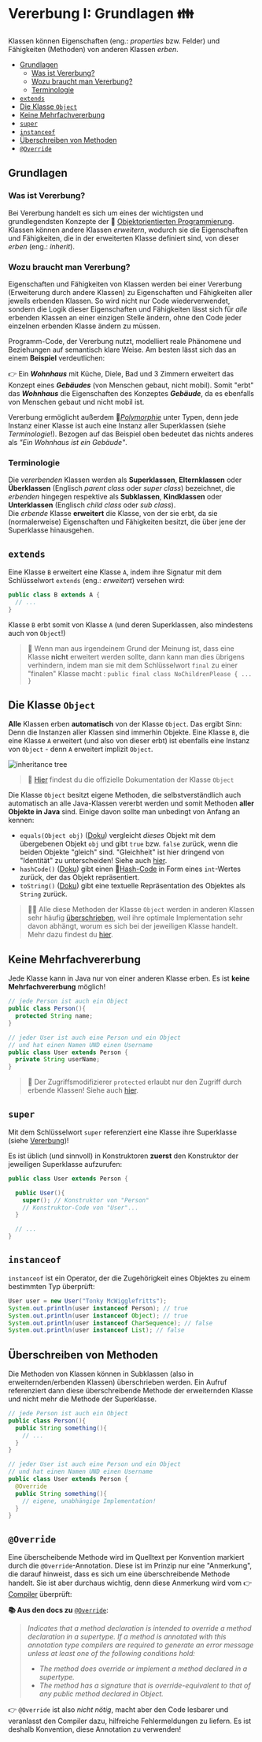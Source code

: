 # Vererbung I: Grundlagen 👪<!-- omit in toc -->

Klassen können Eigenschaften (eng.: _properties_ bzw. Felder) und Fähigkeiten (Methoden) von anderen Klassen _erben_.

- [Grundlagen](#grundlagen)
  - [Was ist Vererbung?](#was-ist-vererbung)
  - [Wozu braucht man Vererbung?](#wozu-braucht-man-vererbung)
  - [Terminologie](#terminologie)
- [`extends`](#extends)
- [Die Klasse `Object`](#die-klasse-object)
- [Keine Mehrfachvererbung](#keine-mehrfachvererbung)
- [`super`](#super)
- [`instanceof`](#instanceof)
- [Überschreiben von Methoden](#überschreiben-von-methoden)
- [`@Override`](#override)


## Grundlagen

### Was ist Vererbung?
Bei Vererbung handelt es sich um eines der wichtigsten und grundlegendsten Konzepte der 🔭 [Objektorientierten Programmierung](OOP-Klassen-und-Objekte.md). Klassen können andere Klassen _erweitern_, wodurch sie die Eigenschaften und Fähigkeiten, die in der erweiterten Klasse definiert sind, von dieser _erben_ (eng.: _inherit_).

### Wozu braucht man Vererbung?
Eigenschaften und Fähigkeiten von Klassen werden bei einer Vererbung (Erweiterung durch andere Klassen) zu Eigenschaften und Fähigkeiten aller jeweils erbenden Klassen. So wird nicht nur Code wiederverwendet, sondern die Logik dieser Eigenschaften und Fähigkeiten lässt sich für _alle_ erbenden Klassen an einer einzigen Stelle ändern, ohne den Code jeder einzelnen erbenden Klasse ändern zu müssen.

Programm-Code, der Vererbung nutzt, modelliert reale Phänomene und Beziehungen auf semantisch klare Weise. Am besten lässt sich das an einem **Beispiel** verdeutlichen:

👉 Ein **_Wohnhaus_** mit Küche, Diele, Bad und 3 Zimmern erweitert das Konzept eines **_Gebäudes_** (von Menschen gebaut, nicht mobil). Somit "erbt" das **_Wohnhaus_** die Eigenschaften des Konzeptes **_Gebäude_**, da es ebenfalls von Menschen gebaut und nicht mobil ist.

Vererbung ermöglicht außerdem 🔗[_Polymorphie_](https://de.wikipedia.org/wiki/Polymorphie_(Programmierung)) unter Typen, denn jede Instanz einer Klasse ist auch eine Instanz aller Superklassen (siehe _Terminologie_!). Bezogen auf das Beispiel oben bedeutet das nichts anderes als _"Ein Wohnhaus ist ein Gebäude"_.

### Terminologie
Die _vererbenden_ Klassen werden als **Superklassen**, **Elternklassen** oder **Überklassen** (Englisch _parent class_ oder _super class_) bezeichnet, die _erbenden_ hingegen respektive als **Subklassen**, **Kindklassen** oder **Unterklassen** (Englisch _child class_ oder _sub class_).  
Die _erbende_ Klasse **erweitert** die Klasse, von der sie erbt, da sie (normalerweise) Eigenschaften und Fähigkeiten besitzt, die über jene der Superklasse hinausgehen.


## `extends`

Eine Klasse `B` erweitert eine Klasse `A`, indem ihre Signatur mit dem Schlüsselwort `extends` (eng.: _erweitert_) versehen wird:

```java
public class B extends A {
  // ...
}
```

Klasse `B` erbt somit von Klasse `A` (und deren Superklassen, also mindestens auch von `Object`!)

> 💬 Wenn man aus irgendeinem Grund der Meinung ist, dass eine Klasse **nicht** erweitert werden sollte, dann kann man dies übrigens verhindern, indem man sie mit dem Schlüsselwort `final` zu einer "finalen" Klasse macht : `public final class NoChildrenPlease { ... }`


## Die Klasse `Object`

**Alle** Klassen erben **automatisch** von der Klasse `Object`. Das ergibt Sinn: Denn die Instanzen aller Klassen sind immerhin Objekte. Eine Klasse `B`, die eine Klasse `A` erweitert (und also von dieser erbt) ist ebenfalls eine Instanz von `Object` - denn `A` erweitert implizit `Object`.

![inheritance tree](../assets/images/inheritance-tree.png)

> 🔗 [Hier](https://docs.oracle.com/javase/8/docs/api/java/lang/Object.html) findest du die offizielle Dokumentation der Klasse `Object`

Die Klasse `Object` besitzt eigene Methoden, die selbstverständlich auch automatisch an alle Java-Klassen vererbt werden und somit Methoden **aller Objekte in Java** sind. Einige davon sollte man unbedingt von Anfang an kennen:

- `equals(Object obj)` ([Doku](https://docs.oracle.com/javase/8/docs/api/java/lang/Object.html#equals-java.lang.Object-)) vergleicht _dieses_ Objekt mit dem übergebenen Objekt `obj` und gibt `true` bzw. `false` zurück, wenn die beiden Objekte "gleich" sind. "Gleichheit" ist hier dringend von "Identität" zu unterscheiden! Siehe auch [hier](Objekte-II-Repraesentation-Identitaet-Gleichheit.md#equals).
- `hashCode()` ([Doku](https://docs.oracle.com/javase/8/docs/api/java/lang/Object.html#hashCode--)) gibt einen 🔭[Hash-Code](Objekte-II-Repraesentation-Identitaet-Gleichheit.md#hashcode) in Form eines `int`-Wertes zurück, der das Objekt repräsentiert.
- `toString()` ([Doku](https://docs.oracle.com/javase/8/docs/api/java/lang/Object.html#toString--)) gibt eine textuelle Repräsentation des Objektes als `String` zurück.

> 👩‍🏫 Alle diese Methoden der Klasse `Object` werden in anderen Klassen sehr häufig [überschrieben](#überschreiben-von-methoden), weil ihre optimale Implementation sehr davon abhängt, worum es sich bei der jeweiligen Klasse handelt. Mehr dazu findest du [hier](Objekte-II-Repraesentation-Identitaet-Gleichheit.md).


## Keine Mehrfachvererbung

Jede Klasse kann in Java nur von einer anderen Klasse erben. Es ist **keine Mehrfachvererbung** möglich!

```java
// jede Person ist auch ein Object
public class Person(){
  protected String name;
}

// jeder User ist auch eine Person und ein Object
// und hat einen Namen UND einen Username
public class User extends Person {
  private String userName;
}
```

> 💬 Der Zugriffsmodifizierer `protected` erlaubt nur den Zugriff durch erbende Klassen! Siehe auch [hier](Objekte-I-Initialisierung-Members-Zugriff.md#zugriffs-sichtbarkeitsmodifizierer).


## `super`

Mit dem Schlüsselwort `super` referenziert eine Klasse ihre Superklasse (siehe [Vererbung](#vererbung))!

Es ist üblich (und sinnvoll) in Konstruktoren **zuerst** den Konstruktor der jeweiligen Superklasse aufzurufen:

```java
public class User extends Person {

  public User(){
    super(); // Konstruktor von "Person"
    // Konstruktor-Code von "User"...
  }

  // ...
}
```


## `instanceof`

`instanceof` ist ein Operator, der die Zugehörigkeit eines Objektes zu einem bestimmten Typ überprüft:

```java
User user = new User("Tonky McWigglefritts");
System.out.println(user instanceof Person); // true
System.out.println(user instanceof Object); // true
System.out.println(user instanceof CharSequence); // false
System.out.println(user instanceof List); // false
```


## Überschreiben von Methoden

Die Methoden von Klassen können in Subklassen (also in erweiternden/erbenden Klassen) überschrieben werden. Ein Aufruf referenziert dann diese überschreibende Methode der erweiternden Klasse und nicht mehr die Methode der Superklasse.

```java
// jede Person ist auch ein Object
public class Person(){
  public String something(){
    // ...
  }
}

// jeder User ist auch eine Person und ein Object
// und hat einen Namen UND einen Username
public class User extends Person {
  @Override
  public String something(){
    // eigene, unabhängige Implementation!
  }
}
```


## `@Override`

Eine überscheibende Methode wird im Quelltext per Konvention markiert durch die `@Override`-Annotation. Diese ist im Prinzip nur eine "Anmerkung", die darauf hinweist, dass es sich um eine überschreibende Methode handelt. Sie ist aber durchaus wichtig, denn diese Anmerkung wird vom 👉[Compiler](../Glossar.md#compiler) überprüft:

**📚 Aus den docs zu** [`@Override`](https://docs.oracle.com/javase/8/docs/api/java/lang/Override.html):  
> _Indicates that a method declaration is intended to override a method declaration in a supertype. If a method is annotated with this annotation type compilers are required to generate an error message unless at least one of the following conditions hold:_
>
> -   _The method does override or implement a method declared in a supertype._
> -   _The method has a signature that is override-equivalent to that of any public method declared in Object._

👉 `@Override` ist also _nicht nötig_, macht aber den Code lesbarer und veranlasst den Compiler dazu, hilfreiche Fehlermeldungen zu liefern. Es ist deshalb Konvention, diese Annotation zu verwenden!